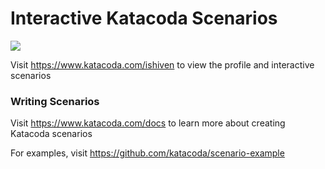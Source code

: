 # Interactive Katacoda Scenarios

[![](http://shields.katacoda.com/katacoda/ishiven/count.svg)](https://www.katacoda.com/ishiven "Get your profile on Katacoda.com")

Visit https://www.katacoda.com/ishiven to view the profile and interactive scenarios

### Writing Scenarios
Visit https://www.katacoda.com/docs to learn more about creating Katacoda scenarios

For examples, visit https://github.com/katacoda/scenario-example
